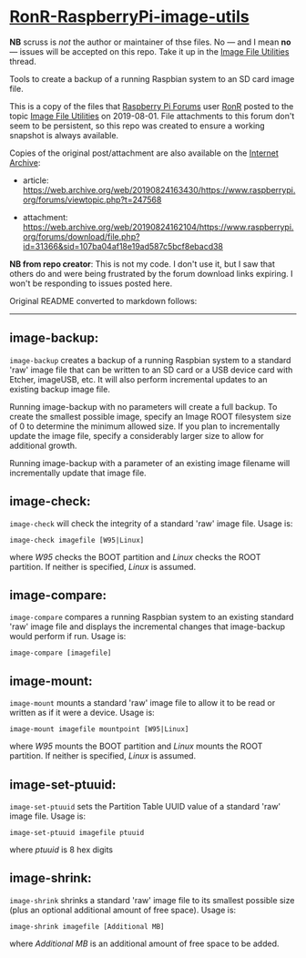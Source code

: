 # [RonR-RaspberryPi-image-utils](https://github.com/seamusdemora/RonR-RPi-image-utils)

**NB** scruss is *not* the author or maintainer of thse files. No — and I mean **no** — issues will be accepted on this repo. Take it up in the [Image File Utilities](https://www.raspberrypi.org/forums/viewtopic.php?t=247568#p1511694) thread.

Tools to create a backup of a running Raspbian system to an SD card image file.

This is a copy of the files that [Raspberry Pi Forums](https://www.raspberrypi.org/forums/index.php) user [RonR](https://www.raspberrypi.org/forums/memberlist.php?mode=viewprofile&u=186692) posted to the topic [Image File Utilities](https://www.raspberrypi.org/forums/viewtopic.php?t=247568#p1511694) on 2019-08-01. File attachments to this forum don't seem to be persistent, so this repo was created to ensure a working snapshot is always available.

Copies of the original post/attachment are also available on the [Internet Archive](https://archive.org/):

* article: https://web.archive.org/web/20190824163430/https://www.raspberrypi.org/forums/viewtopic.php?t=247568

* attachment: https://web.archive.org/web/20190824162104/https://www.raspberrypi.org/forums/download/file.php?id=31366&sid=107ba04af18e19ad587c5bcf8ebacd38

**NB from repo creator**: This is not my code. I don't use it, but I saw that others do and were being frustrated by the forum download links expiring. I won't be responding to issues posted here.

Original README converted to markdown follows:

---------------------------------------------------------------------

## image-backup:

`image-backup` creates a backup of a running Raspbian system to a standard 'raw' image file that can be written to an SD card or a USB device card with Etcher, imageUSB, etc. It will also perform incremental updates to an existing backup image file.

Running image-backup with no parameters will create a full backup. To create the smallest possible image, specify an Image ROOT filesystem size of 0 to determine the minimum allowed size. If you plan to incrementally update the image file, specify a considerably larger size to allow for additional growth.

Running image-backup with a parameter of an existing image filename will incrementally update that image file.


## image-check:

`image-check` will check the integrity of a standard 'raw' image file.  Usage is:

    image-check imagefile [W95|Linux]

where *W95* checks the BOOT partition and *Linux* checks the ROOT partition.  If neither is specified, *Linux* is assumed.


## image-compare:

`image-compare` compares a running Raspbian system to an existing standard 'raw' image file and displays the incremental changes that image-backup would perform if run.  Usage is:

    image-compare [imagefile]


## image-mount:

`image-mount` mounts a standard 'raw' image file to allow it to be read or written as if it were a device.  Usage is:

    image-mount imagefile mountpoint [W95|Linux]

where *W95* mounts the BOOT partition and *Linux* mounts the ROOT partition.  If neither is specified, *Linux* is assumed.


## image-set-ptuuid:

`image-set-ptuuid` sets the Partition Table UUID value of a standard 'raw' image file.  Usage is:

    image-set-ptuuid imagefile ptuuid

where *ptuuid* is 8 hex digits


## image-shrink:

`image-shrink` shrinks a standard 'raw' image file to its smallest possible size (plus an optional additional amount of free space).  Usage is:

    image-shrink imagefile [Additional MB]

where *Additional MB* is an additional amount of free space to be added.
